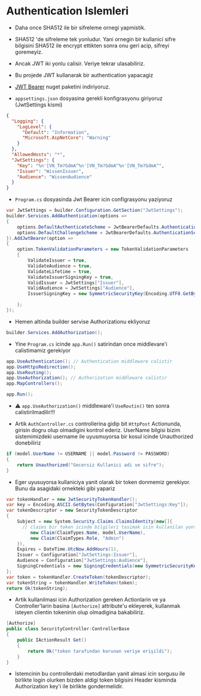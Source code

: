 # Authentication Islemleri

- Daha once SHA512 ile bir sifreleme ornegi yapmistik.
- SHA512 'de sifreleme tek yonludur. Yani ornegin bir kullanici sifre bilgisini SHA512 ile encrypt ettikten sonra onu geri acip, sifreyi goremeyiz.
- Ancak JWT iki yonlu calisir. Veriye tekrar ulasabiliriz.
- Bu projede JWT kullanarak bir authentication yapacagiz
- [JWT Bearer](https://www.nuget.org/packages/Microsoft.AspNetCore.Authentication.JwtBearer) nuget paketini indiriyoruz.

- `appsettings.json` dosyasina gerekli konfigrasyonu giriyoruz (JwtSettings kismi)

```json
{
  "Logging": {
    "LogLevel": {
      "Default": "Information",
      "Microsoft.AspNetCore": "Warning"
    }
  },
  "AllowedHosts": "*",
  "JwtSettings": {
    "Key": "%n'[VN_Tm?GdmA^%n'[VN_Tm?GdmA^%n'[VN_Tm?GdmA^",
    "Issuer": "WissenIssuer",
    "Audience": "WissenAudience"
  }
}
```

- `Program.cs` dosyasinda Jwt Bearer icin configrasyonu yaziyoruz

```C#
var JwtSettings = builder.Configuration.GetSection("JwtSettings");
builder.Services.AddAuthentication(options =>
{
    options.DefaultAuthenticateScheme = JwtBearerDefaults.AuthenticationScheme;
    options.DefaultChallengeScheme = JwtBearerDefaults.AuthenticationScheme;
}).AddJwtBearer(option =>
{
    option.TokenValidationParameters = new TokenValidationParameters
    {
        ValidateIssuer = true,
        ValidateAudience = true,
        ValidateLifetime = true,
        ValidateIssuerSigningKey = true,
        ValidIssuer = JwtSettings["Issuer"],
        ValidAudience = JwtSettings["Audience"],
        IssuerSigningKey = new SymmetricSecurityKey(Encoding.UTF8.GetBytes(JwtSettings["Key"]))

    };
});
```

- Hemen altinda builder servise Authorizationu ekliyoruz

```C#
builder.Services.AddAuthorization();
```

- Yine `Program.cs` icinde `app.Run()` satirindan once middlevare'i calistimamiz gerekiyor

```C#
app.UseAuthentication(); // Authentication middleware calistir
app.UseHttpsRedirection();
app.UseRouting();
app.UseAuthorization(); // Authorization middleware calistir
app.MapControllers();

app.Run();
```

- :warning: `app.UseAuthorization()` middleware'i `UseRoutin()` ten sonra calistirilmadilir!!!

- Artik `AuthController.cs` controllerina gidip bit `HttpPost` Actionunda, girisin dogru olup olmadigini kontrol ederiz. UserName bilgisi bizim sistemimizdeki username ile uyusmuyorsa bir kosul icinde Unauthorized donebiliriz

```C#
if (model.UserName != USERNAME || model.Password != PASSWORD)
{
    return Unauthorized("Gecersiz Kullanici adi ve sifre");
}
```

- Eger uyusuyorsa kullaniciya yanit olarak bir token donmemiz gerekiyor. Bunu da asagidaki ornekteki gibi yapariz

```C#
var tokenHandler = new JwtSecurityTokenHandler();
var key = Encoding.ASCII.GetBytes(Configuration["JwtSettings:Key"]);
var tokenDescriptor = new SecurityTokenDescriptor
{
    Subject = new System.Security.Claims.ClaimsIdentity(new[]{
      // claims bir token icinde bilgileri tasimak icin kullanilan yontemdir.
         new Claim(ClaimTypes.Name, model.UserName),
         new Claim(ClaimTypes.Role, "Admin")
    }),
    Expires = DateTime.UtcNow.AddHours(1),
    Issuer = Configuration["JwtSettings:Issuer"],
    Audience = Configuration["JwtSettings:Audience"],
    SigningCredentials = new SigningCredentials(new SymmetricSecurityKey(key), SecurityAlgorithms.HmacSha256Signature)
};
var token = tokenHandler.CreateToken(tokenDescriptor);
var tokenString = tokenHandler.WriteToken(token);
return Ok(tokenString);
```

- Artik kullanilmasi icin Authorization gereken Actionlarin ve ya Controller'larin basina `[Authorize]` attribute'u ekleyerek, kullanmak isteyen clientin tokeninin olup olmadigina bakabiliriz.

```C#
[Authorize]
public class SecurityController:ControllerBase
{
    public IActionResult Get()
    {
        return Ok("token tarafından korunan veriye erişildi");
    }
}
```

- Istemcinin bu controllerdaki metodlardan yanit almasi icin sorgusu ile birlikte login olurken bizden aldigi token bilgisini Header kisminda Authorization key'i ile birlikte gondermelidir.
